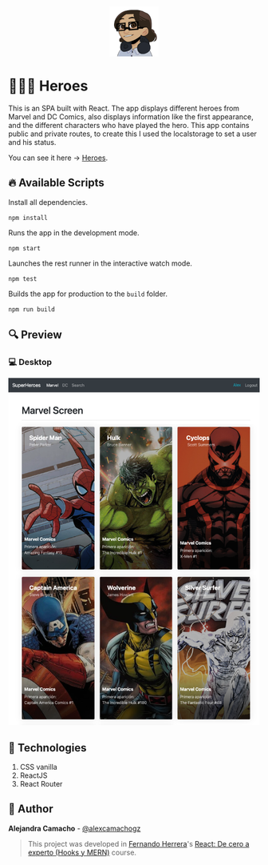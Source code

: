 <p align="center">
    <a href="https://www.twitter.com/alexcamachogz">
        <img src="https://raw.githubusercontent.com/alexcamachogz/spa-react/development/src/assets/alex-icon.png" height="100" alt="Alex Camacho"/>
    </a>
</p>

# 🦸🏻‍♀️ Heroes

This is an SPA built with React. The app displays different heroes from Marvel and DC Comics, also displays information like the first appearance, and the different characters who have played the hero.
This app contains public and private routes, to create this I used the localstorage to set a user and his status.

You can see it here → [Heroes](http://heroes.alexcamachogz.com/).

## 🔥 Available Scripts
Install all dependencies.
```shell
npm install
```
Runs the app in the development mode.
```shell
npm start
```
Launches the rest runner in the interactive watch mode.
```shell
npm test
```
Builds the app for production to the ``build`` folder.
```shell
npm run build
```

## 🔍 Preview

### 💻 Desktop
<img src="https://raw.githubusercontent.com/alexcamachogz/spa-react/development/src/assets/app-preview1.png" alt="Alex Camacho"/>

## 📌 Technologies
1. CSS vanilla
2. ReactJS
3. React Router

## 🌟 Author
**Alejandra Camacho** - [@alexcamachogz](https://github.com/alexcamachogz)

> This project was developed in 
> [Fernando Herrera](https://fernando-herrera.com/)'s
> [React: De cero a experto (Hooks y MERN)](https://www.udemy.com/course/react-cero-experto/) course.
